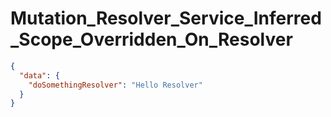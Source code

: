 # Mutation_Resolver_Service_Inferred_Scope_Overridden_On_Resolver

```json
{
  "data": {
    "doSomethingResolver": "Hello Resolver"
  }
}
```
